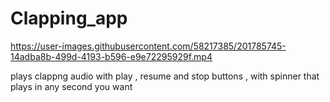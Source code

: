 # Clapping_app

https://user-images.githubusercontent.com/58217385/201785745-14adba8b-499d-4193-b596-e9e72295929f.mp4

plays clappng audio with play , resume and stop buttons , with spinner that plays in any second you want
